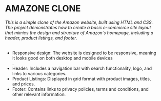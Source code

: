 <h1>AMAZONE CLONE </h1>
<H6>This is a simple clone of the Amazon website, built using HTML and CSS. The project demonstrates how to create a basic e-commerce site layout that mimics the design and structure of Amazon's homepage, including a header, product listings, and footer.</H6>
<Ul>
  <li>Responsive design: The website is designed to be responsive, meaning it looks good on both desktop and mobile devices</li>.
<li>Header: Includes a navigation bar with search functionality, logo, and links to various categories.</li>
<li>Product Listings: Displayed in grid format with product images, titles, and prices.</l1>
<li>Footer: Contains links to privacy policies, terms and conditions, and other relevant information.</li>
</Ul>

